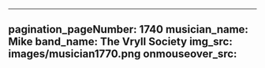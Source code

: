 ------
pagination_pageNumber: 1740
musician_name: Mike
band_name: The Vryll Society
img_src: images/musician1770.png
onmouseover_src: 
------